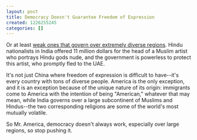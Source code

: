 ```yaml
---
layout: post
title: Democracy Doesn't Guarantee Freedom of Expression
created: 1226255245
categories: []
---
```

Or at least [weak ones that govern over extremely diverse regions](http://www.nytimes.com/2008/11/09/world/asia/09india.html). Hindu nationalists in India offered 11 million dollars for the head of a Muslim artist who portrays Hindu gods nude, and the government is powerless to protect this artist, who promptly fled to the UAE.

It's not just China where freedom of expression is difficult to have--it's every country with tons of diverse people. America is the only exception, and it is an exception because of the unique nature of its origin: immigrants come to America with the intention of being "American," whatever that may mean, while India governs over a large subcontinent of Muslims and Hindus--the two corresponding religions are some of the world's most mutually volatile.

So Mr. America, democracy doesn't always work, especially over large regions, so stop pushing it.
